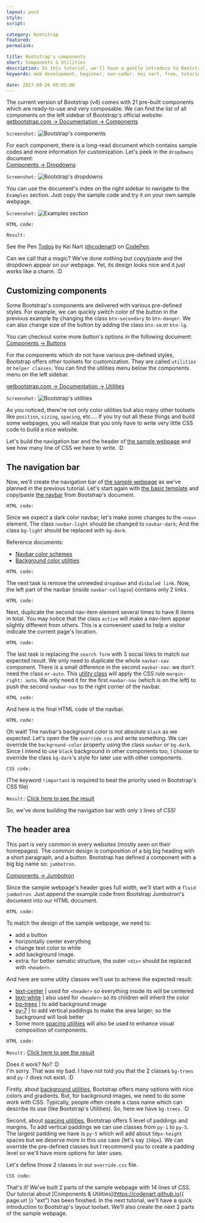 ```yaml
---
layout: post
style:
script:

category: bootstrap
featured:
permalink:

title: Bootstrap's components
short: Components & Utilities
description: In this tutorial, we'll have a gentle introduce to Bootstrap's Components and Utilities. <br>We'll also start building the sample webpage mentioned previously. <br>Let's start with introduction to Components.
keywords: web development, beginner, non-coder, kei nart, free, tutorial, coding, programming, code nart, html, css, bootstrap, components, utilities

date: 2017-08-26 05:05:00
---
```


The current version of Bootstrap (v4) comes with 21 pre-built components
which are ready-to-use and very composable. We can find the list of all
components on the left sidebar of Bootstrap's official website:  
[getbootstrap.com -> Documentation -> Components](https://getbootstrap.com/docs/4.0/components/alerts/ "ext")

`Screenshot:`
![Bootstrap's components](/images/bootstrap/2/components.jpg)

For each component, there is a long-read document which contains sample
codes and more information for customization. Let's peek in the `dropdowns` document:  
[Components -> Dropdowns](https://getbootstrap.com/docs/4.0/components/dropdowns/ "ext")

`Screenshot:`
![Bootstrap's dropdowns](/images/bootstrap/2/dropdowns.jpg)

You can use the document's index on the right sidebar to navigate to the
`Examples` section. Just copy the sample code and try it on your own sample webpage.

`Screenshot:`
![Examples section](/images/bootstrap/2/examples.jpg)

`HTML code:`
<script src="https://gist.github.com/codenart/3c0ae21cda6edd9347f384951640a1ba.js">
</script>

`Result:`
<p data-height="500" data-theme-id="light" data-slug-hash="yPEmqM"
   data-default-tab="result" data-user="codenart" data-embed-version="2"
   data-pen-title="Todos" class="codepen">
   See the Pen <a href="https://codepen.io/codenart/pen/yPEmqM/">Todos</a>
   by Kei Nart (<a href="https://codepen.io/codenart">@codenart</a>) on
   <a href="https://codepen.io">CodePen</a>.
</p>
<script async src="https://production-assets.codepen.io/assets/embed/ei.js">
</script>

Can we call that a magic? We've done nothing but copy/paste and the dropdown
appear on our webpage. Yet, its design looks nice and it just works like a
charm. :D

## Customizing components

Some Bootstrap's components are delivered with various pre-defined styles.
For example, we can quickly switch color of the button in the previous example
by changing the class `btn-secondary` to `btn-danger`. We can also change size
of the button by adding the class `btn-sm` or `btn-lg`.

You can checkout some more button's options in the following document:  
[Components -> Buttons](http://getbootstrap.com/docs/4.0/components/buttons/#examples "ext")

For the components which do not have various pre-defined styles, Bootstrap
offers other toolsets for customization. They are called `utilities` or
`helper classes`. You can find the utilities menu below the components
menu on the left sidebar.

[getbootstrap.com -> Documentation -> Utilities](https://getbootstrap.com/docs/4.0/utilities/borders/ "ext")

`Screenshot:`
![Bootstrap's utilities](/images/bootstrap/2/utilities.jpg)

As you noticed, there're not only color utilities but also many other
toolsets like `position`, `sizing`, `spacing`, etc.... If you try out all
these things and build some webpages, you will realize that you only have
to write very little CSS code to build a nice website.

Let's build the navigation bar and the header of
[the sample webpage](https://codepen.io/codenart/full/bYvVNy/ "ext") and see how
many line of CSS we have to write. :D

## The navigation bar

Now, we'll create the navigation bar of
[the sample webpage](https://codenart.github.io/magic/#here-is-what-were-gonna-create "ext")
as we've planned in the previous tutorial. Let's start again with
[the basic template](https://codenart.github.io/magic/ "ext") and copy/paste
[the navbar](https://getbootstrap.com/docs/4.0/components/navbar/#supported-content "ext")
from Bootstrap's document.

`HTML code:`
<script src="https://gist.github.com/codenart/aa41d35f24a6183489bea3abf2a87c36.js">
</script>

Since we expect a dark color navbar, let's make some changes to the `<nav>` element.
The class `navbar-light` should be changed to `navbar-dark`; And the class `bg-light`
should be replaced with `bg-dark`.

Reference documents:
- [Navbar color schemes](https://getbootstrap.com/docs/4.0/components/navbar/#color-schemes "ext")
- [Background color utilities](https://getbootstrap.com/docs/4.0/utilities/colors/#background-color "ext")

`HTML code:`
<script src="https://gist.github.com/codenart/5b27db6d6054a6d67b0a9db90b6a71d5.js">
</script>

The next task is remove the unneeded `dropdown` and `disbaled link`. Now, the
left part of the navbar (inside `navbar-collapse`) contains only 2 links.

`HTML code:`
<script src="https://gist.github.com/codenart/75e96aa6b8d189ed98e5c18ba0ca11c1.js">
</script>

Next, duplicate the second nav-item element several times to have 6 items in total.
You may notice that the class `active` will make a nav-item appear slightly
different from others. This is a convenient used to help a visitor indicate the
current page's location.

`HTML code:`
<script src="https://gist.github.com/codenart/bdcf6e081561676790eb438ba461c9f6.js">
</script>

The last task is replacing the `search form` with 3 social links to match our
expected result. We only need to duplicate the whole `navbar-nav` component.
There is a small difference in the second `navbar-nav`: we don't need the class
`mr-auto`. This
[utility class](https://getbootstrap.com/docs/4.0/utilities/spacing/#examples "ext")
will apply the CSS rule `margin-right: auto`. We only need it for the first
`navbar-nav` (which is on the left) to push the second `navbar-nav` to the right
corner of the navbar.

`HTML code:`
<script src="https://gist.github.com/codenart/8e920c127d778e7a668329dd9b76792d.js">
</script>

And here is the final HTML code of the navbar.

`HTML code:`
<script src="https://gist.github.com/codenart/e932b6f158ffaf951159b6b463f2a68a.js">
</script>

Oh wait! The navbar's background color is not absolute `black` as we expected.
Let's open the file `override.css` and write something. We can override the
`background-color` property using the class `navbar` or `bg-dark`. Since I intend
to use `black` background in other components too, I choose to override the class
`bg-dark`'s style for later use with other components.

`CSS code:`
<script src="https://gist.github.com/codenart/4a9a07f3df03f2807d2ab5c54b3b6191.js">
</script>
(The keyword `!important` is required to beat the priority used in Bootstrap's CSS file)

`Result:` [Click here to see the result](https://codepen.io/codenart/full/rYrOQx/ "ext")

So, we've done building the navigation bar with only `3` lines of CSS!

## The header area

This part is very common in every websites (mostly seen on their homepages). The
common design is composition of a big big heading with a short paragraph, and a
button. Bootstrap has defined a component with a big big name so: `jumbotron`.

[Components -> Jumbotron](https://getbootstrap.com/docs/4.0/components/jumbotron/ "ext")

Since the sample webpage's header goes full width, we'll start with a `fluid
jumbotron`. Just append the example code from Bootstrap Jumbotron's document
into our HTML document.

`HTML code:`
<script src="https://gist.github.com/codenart/07531f675f6d2c324dc8a2bb02cfbe55.js">
</script>

To match the design of the sample webpage, we need to:

- add a button
- horizontally center everything
- change text color to white
- add background image.
- extra: for better sematic structure, the outer `<div>` should be replaced with `<header>`.

And here are some utility classes we'll use to achieve the expected result:

- [text-center](https://getbootstrap.com/docs/4.0/utilities/text/#text-alignment "ext") | used for `<header>` so everything inside its will be centered
- [text-white](https://getbootstrap.com/docs/4.0/utilities/colors/#color "ext") | also used for `<header>` so its children will inherit the color
- [bg-trees](https://getbootstrap.com/docs/4.0/utilities/colors/#background-color "ext") | to add
background image
- [py-7](https://getbootstrap.com/docs/4.0/utilities/spacing/ "ext") | to add
vertical paddings to make the area larger; so the background will look better
- Some more [spacing utilities](https://getbootstrap.com/docs/4.0/utilities/spacing/ "ext") will
also be used to enhance visual composition of components.

`HTML code:`
<script src="https://gist.github.com/codenart/f2ef42cef3b9990f6ef135a46145f0cd.js">
</script>

`Result:` [Click here to see the result](https://codepen.io/codenart/full/WXaPjQ/ "ext")

Does it work? No? :D  
I'm sorry. That was my bad. I have not told you that the 2 classes `bg-trees` and
`py-7` does not exist. :D

Firstly, about [background utilities](https://getbootstrap.com/docs/4.0/utilities/colors/#background-color "ext"),
Bootstrap offers many options with nice colors and gradients. But, for background
images, we need to do some work with CSS. Typically, people often create a class
name which can describe its use (like Bootstrap's Utilities). So, here we have
`bg-trees`. :D

Second, about [spacing utilities](https://getbootstrap.com/docs/4.0/utilities/spacing/ "ext"),
Bootstrap offers 5 level of paddings and margins. To add vertical paddings we
can use classes from `py-1` to `py-5`. The largest padding we have is `py-5`
which will add about `50px-height` spaces but we deserve more in this use case
(let's say `150px`). We can override the pre-defined classes but I recommend you
to create a padding level so we'll have more options for later uses.

Let's define those 2 classes in our `override.css` file.

`CSS code:`
<script src="https://gist.github.com/codenart/39aaa85719a5a8770983e0fd836b146e.js">
</script>

That's it! We've built 2 parts of the sample webpage with 14 lines of CSS. Our
tutorial about [Components & Utilities](https://codenart.github.io{{ page.url }} "ext")
has been finished. In the next tutorial, we'll have a quick introduction to
Bootstrap's layout toolset. We'll also create the next 2 parts of the sample
webpage.
